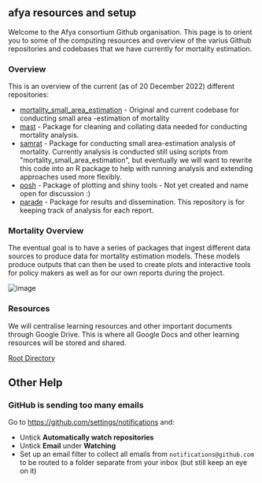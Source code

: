 ## afya resources and setup

Welcome to the Afya consortium Github organisation. This page is to orient you to some of the computing resources and overview of the varius Github repositories and codebases that we have currently for mortality estimation. 

### Overview

This is an overview of the current (as of 20 December 2022) different repositories:

* [mortality_small_area_estimation](https://github.com/francescochecchi/mortality_small_area_estimation) - Original and current codebase for conducting small area -estimation of mortality
* [mast](https://github.com/afyac/mast) - Package for cleaning and collating data needed for conducting mortality analysis.
* [samrat](https://github.com/afyac/samrat) - Package for conducting small area-estimation analysis of mortality. Currently analysis is conducted still using scripts from "mortality_small_area_estimation", but eventually we will want to rewrite this code into an R package to help with running analysis and extending approaches used more flexibly.
* [posh](https://github.com/afyac/posh) - Package of plotting and shiny tools - Not yet created and name open for discussion :)
* [parade](https://github.com/afyac/parade) - Package for results and dissemination. This repository is for keeping track of analysis for each report.

### Mortality Overview

The eventual goal is to have a series of packages that ingest different data sources to produce data for mortality estimation models. These models produce outputs that can then be used to create plots and interactive tools for policy makers as well as for our own reports during the project.

![image](https://user-images.githubusercontent.com/15249565/208780293-c18daa2a-ca2a-42a4-aefd-f7c4823f1463.png)

### Resources

We will centralise learning resources and other important documents through Google Drive. This is where all Google Docs and other learning resources will be stored and shared.

[Root Directory](https://drive.google.com/drive/folders/135rgRb-_3ud13VSmyYGjMrlstZF7aWbC?usp=sharing)

## Other Help

### GitHub is sending too many emails

Go to https://github.com/settings/notifications and:

* Untick **Automatically watch repositories**
* Untick **Email** under **Watching**
* Set up an email filter to collect all emails from `notifications@github.com` to be routed to a folder separate from your inbox (but still keep an eye on it)

